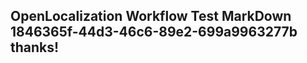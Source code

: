<properties
ms.topic="hero-topic1"
ms.test1="hero-topic"
ms.test2="test"/>

## OpenLocalization Workflow Test MarkDown 1846365f-44d3-46c6-89e2-699a9963277b thanks!
